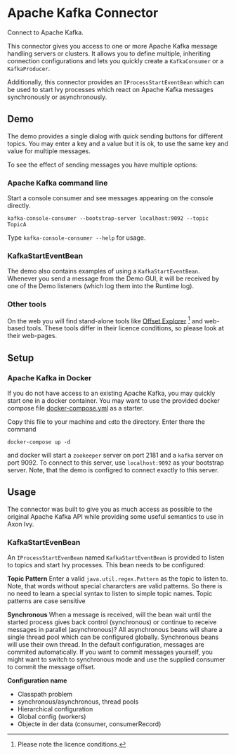 # Apache Kafka Connector

Connect to Apache Kafka.

This connector gives you access to one or more Apache Kafka message
handling servers or clusters. It allows you to define multiple,
inheriting connection configurations and lets you quickly create
a `KafkaConsumer` or a `KafkaProducer`.

Additionally, this connector provides an `IProcessStartEventBean` which
can be used to start Ivy processes which react on Apache Kafka messages
synchronously or asynchronously. 

## Demo

The demo provides a single dialog with quick sending buttons for different topics.
You may enter a key and a value but it is ok, to use the same key and value for
multiple messages.

To see the effect of sending messages you have multiple options:

### Apache Kafka command line

Start a console consumer and see messages appearing on the console directly.

```
kafka-console-consumer --bootstrap-server localhost:9092 --topic TopicA
```
Type `kafka-console-consumer --help` for usage.

### KafkaStartEventBean

The demo also contains examples of using a `KafkaStartEventBean`. Whenever
you send a message from the Demo GUI, it will be received by one of the
Demo listeners (which log them into the Runtime log).

### Other tools

On the web you will find stand-alone tools like [Offset Explorer](https://www.offsetexplorer.com) [^1] and web-based tools. These tools differ in their licence conditions, so please look at their web-pages.

[^1]: Please note the licence conditions.



## Setup

### Apache Kafka in Docker

If you do not have access to an existing Apache Kafka, you may quickly start one
in a docker container. You may want to use the provided docker compose file
[docker-compose.yml](files/docker-compose.yml) as a starter.

Copy this file to your machine and `cd`to the directory. Enter there the command
```
docker-compose up -d
```
and docker will start a `zookeeper` server on port 2181  and a `kafka` server on port 9092. To
connect to this server, use `localhost:9092` as your bootstrap server. Note, that the demo
is configred to connect exactly to this server.

## Usage

The connector was built to give you as much access as possible to the original Apache Kafka API
while providing some useful semantics to use in Axon Ivy.

### KafkaStartEvenBean

An `IProcessStartEvenBean` named `KafkaStartEventBean` is provided to listen to topics and start
Ivy processes. This bean needs to be configured:

**Topic Pattern**
Enter a valid `java.util.regex.Pattern` as the topic to listen to. Note, that words without
special chararcters are valid patterns. So there is no need to learn a special syntax to listen
to simple topic names. Topic patterns are case sensitive

**Synchronous**
When a message is received, will the bean wait until the started process gives back control
(synchronous) or continue to receive messages in parallel (asynchronous)? All asynchronous
beans will share a single thread pool which can be configured globally. Synchronous beans
will use their own thread. In the default configuration, messages are commited automatically.
If you want to commit messages yourself, you might want to switch to synchronous mode and
use the supplied consumer to commit the message offset.

**Configuration name**


* Classpath problem
* synchronous/asynchronous, thread pools
* Hierarchical configuration 
* Global config (workers)
* Objecte in der data (consumer, consumerRecord)
